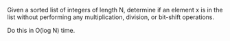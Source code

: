 Given a sorted list of integers of length N, determine if an element x is in the list without performing any multiplication, division, or bit-shift operations.

Do this in O(log N) time.